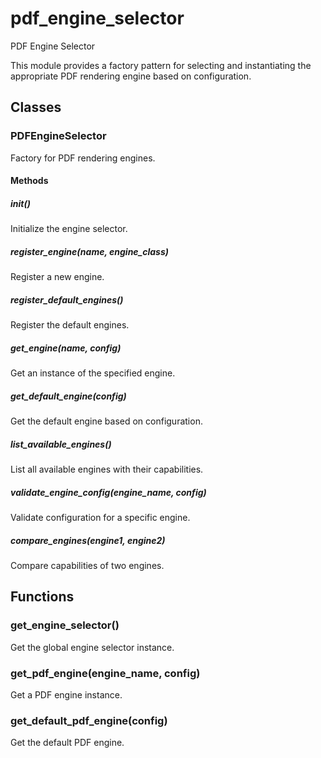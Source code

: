 # pdf_engine_selector

PDF Engine Selector

This module provides a factory pattern for selecting and instantiating
the appropriate PDF rendering engine based on configuration.

## Classes

### PDFEngineSelector

Factory for PDF rendering engines.

#### Methods

##### __init__()

Initialize the engine selector.

##### register_engine(name, engine_class)

Register a new engine.

##### register_default_engines()

Register the default engines.

##### get_engine(name, config)

Get an instance of the specified engine.

##### get_default_engine(config)

Get the default engine based on configuration.

##### list_available_engines()

List all available engines with their capabilities.

##### validate_engine_config(engine_name, config)

Validate configuration for a specific engine.

##### compare_engines(engine1, engine2)

Compare capabilities of two engines.

## Functions

### get_engine_selector()

Get the global engine selector instance.

### get_pdf_engine(engine_name, config)

Get a PDF engine instance.

### get_default_pdf_engine(config)

Get the default PDF engine.
